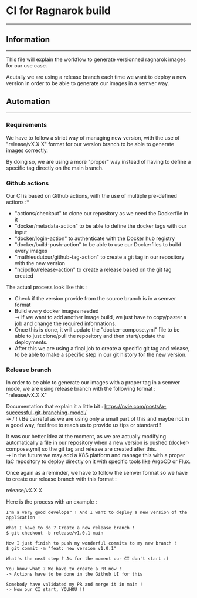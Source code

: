 # **CI for Ragnarok build**
---

## **Information**
---
This file will explain the workflow to generate versionned ragnarok images for our use case.
  
Acutally we are using a release branch each time we want to deploy a new version in order to be able to generate our images in a semver way.

## **Automation**
---
### **Requirements**
We have to follow a strict way of managing new version, with the use of "release/vX.X.X" format for our version branch to be able to generate images correctly.
  
By doing so, we are using a more "proper" way instead of having to define a specific tag directly on the main branch.
  
### **Github actions**
Our CI is based on Github actions, with the use of multiple pre-defined actions :*
- "actions/checkout" to clone our repository as we need the Dockerfile in it
- "docker/metadata-action" to be able to define the docker tags with our input
- "docker/login-action" to authenticate with the Docker hub registry
- "docker/build-push-action" to be able to use our Dockerfiles to build every images
- "mathieudutour/github-tag-action" to create a git tag in our repository with the new version
- "ncipollo/release-action" to create a release based on the git tag created
  
The actual process look like this :
- Check if the version provide from the source branch is in a semver format
- Build every docker images needed  
-> If we want to add another image build, we just have to copy/paster a job and change the required informations.
- Once this is done, it will update the "docker-compose.yml" file to be able to just clone/pull the repository and then start/update the deployments.
- After this we are using a final job to create a specific git tag and release, to be able to make a specific step in our git history for the new version.
  
### **Release branch** 
In order to be able to generate our images with a proper tag in a semver mode, we are using release branch with the following format : "release/vX.X.X"
  
Documentation that explain it a little bit : https://nvie.com/posts/a-successful-git-branching-model/  
-> / ! \ Be carreful as we are using only a small part of this and maybe not in a good way, feel free to reach us to provide us tips or standard !
  
It was our better idea at the moment, as we are actually modifying automatically a file in our repository when a new version is pushed (docker-compose.yml) so the git tag and release are created after this.  
-> In the future we may add a K8S platform and manage this with a proper IaC repository to deploy directly on it with specific tools like ArgoCD or Flux.
  
Once again as a reminder, we have to follow the semver format so we have to create our release branch with this format :
  
release/vX.X.X
  
Here is the process with an example :
```
I'm a very good developer ! And I want to deploy a new version of the application !

What I have to do ? Create a new release branch !
$ git checkout -b release/v1.0.1 main

Now I just finish to push my wonderful commits to my new branch !
$ git commit -m "feat: new version v1.0.1"

What's the next step ? As for the moment our CI don't start :(

You know what ? We have to create a PR now !
-> Actions have to be done in the Github UI for this

Somebody have validated my PR and merge it in main !
-> Now our CI start, YOUHOU !!
```